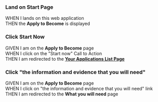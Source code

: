 ### Land on Start Page
WHEN I lands on this web application  
THEN the **Apply to Become** is displayed

### Click Start Now
GIVEN I am on the **Apply to Become** page  
WHEN I click on the "Start now" Call to Action  
THEN I am redirected to the [**Your Applications List Page**](03%20Your%20Applications%20List%20Page.md)

### Click "the information and evidence that you will need"
GIVEN I am on the **Apply to Become** page  
WHEN I click on "the information and evidence that you will need" link  
THEN I am redirected to the **What you will need** page
